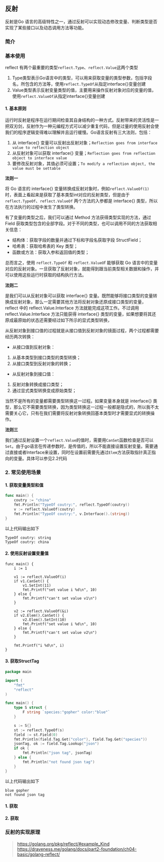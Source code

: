 ## 反射

反射是Go 语言的高级特性之一，通过反射可以实现动态修改变量、判断类型是否实现了某些接口以及动态调用方法等功能。

### 简介

### 基本使用

reflect 有两个最重要的类型`reflect.Type`、`reflect.Value`这两个类型

1. Type类型表示Go语言中的类型，可以用来获取变量的类型参数，包括字段名，所包含的方法等，使用`reflect.TypeOf`从指定interface{}变量创建
2. Value类型表示反射变量类型的值，主要用来操作反射对象对应的变量的值，使用`reflect.ValueOf`从指定interface{}变量创建

#### 1. 基本原则

运行时反射是程序在运行期间检查其自身结构的一种方式。反射带来的灵活性是一把双刃剑，反射作为一种元编程方式可以减少重复代码，但是过量的使用反射会使我们的程序逻辑变得难以理解并且运行缓慢。Go语言反射有三大法则，包括：

1. 从 interface{} 变量可以反射出反射对象；`Reflection goes from interface value to reflection object`
2. 从反射对象可以获取 interface{} 变量；`Reflection goes from reflection object to interface value`
3. 要修改反射对象，其值必须可设置；`To modify a reflection object, the value must be settable`


**法则一**

将 Go 语言的 interface{} 变量转换成反射对象时，例如`reflect.ValueOf(1)` 时，表面上看起来是获取了基本类型int对应的反射类型，但是由于 `reflect.TypeOf`、`reflect.ValueOf` 两个方法的入参都是 interface{} 类型，所以在方法执行的过程中发生了类型转换。

有了变量的类型之后，我们可以通过 Method 方法获得类型实现的方法，通过 Field 获取类型包含的全部字段。对于不同的类型，也可以调用不同的方法获取相关信息：

- 结构体：获取字段的数量并通过下标和字段名获取字段 StructField；
- 哈希表：获取哈希表的 Key 类型；
- 函数或方法：获取入参和返回值的类型；

总而言之，使用 `reflect.TypeOf` 和 `reflect.ValueO`f 能够获取 Go 语言中的变量对应的反射对象。一旦获取了反射对象，就能得到跟当前类型相关数据和操作，并可以使用这些运行时获取的结构执行方法。


**法则二**

是我们可以从反射对象可以获取 interface{} 变量。既然能够将接口类型的变量转换成反射对象，那么一定需要其他方法将反射对象还原成接口类型的变量，reflect 中的 reflect.Value.Interface 方法就能完成这项工作。不过调用 reflect.Value.Interface 方法只能获得 interface{} 类型的变量，如果想要将其还原成最原始的状态还需要经过如下所示的显式类型转换，

从反射对象到接口值的过程就是从接口值到反射对象的镜面过程，两个过程都需要经历两次转换：

- 从接口值到反射对象：
1. 从基本类型到接口类型的类型转换；
2. 从接口类型到反射对象的转换；
- 从反射对象到接口值：
1. 反射对象转换成接口类型；
2. 通过显式类型转换变成原始类型；

当然不是所有的变量都需要类型转换这一过程。如果变量本身就是 interface{} 类型，那么它不需要类型转换，因为类型转换这一过程一般都是隐式的，所以我不太需要关心它，只有在我们需要将反射对象转换回基本类型时才需要显式的转换操作。

**法则三**

我们通过反射设置一个`reflect.Value`的值时，需要用`CanSet`函数检查是否可以`Set`。由于go语言在传递参数时，是传值的，所以不能直接设置反射变量。需要通过直接或者Interface来设置，同时在设置前需要先通过`Elem`方法获取指针真正指向的变量。具体可以参见2.2代码

### 2. 常见使用场景

#### 1. 获取变量类型和值

```Go
func main() {
	coutry := "china"
	fmt.Println("TypeOf coutry:", reflect.TypeOf(coutry))
    v := reflect.ValueOf(coutry)
    fmt.Println("TypeOf coutry:", v.Interface().(string))
}
```

以上代码输出如下

```
TypeOf coutry: string
TypeOf coutry: china
```

#### 2. 使用反射设置变量值

```
func main() {
	i := 1

	v1 := reflect.ValueOf(i)
	if v1.CanSet() {
		v1.SetInt(11)
		fmt.Printf("set value i %d\n", 10)
	} else {
		fmt.Printf("can't set value v1\n")
	}

	v2 := reflect.ValueOf(&i)
	if v2.Elem().CanSet() {
		v2.Elem().SetInt(10)
		fmt.Printf("set value i %d\n", 10)
	} else {
		fmt.Printf("can't set value v2\n")
	}

	fmt.Printf("i %d\n", i)
}

```

#### 3. 获取StructTag

```Go
package main

import (
	"fmt"
	"reflect"
)

func main() {
	type S struct {
		F string `species:"gopher" color:"blue"`
	}

	s := S{}
	st := reflect.TypeOf(s)
	field := st.Field(0)
	fmt.Println(field.Tag.Get("color"), field.Tag.Get("species"))
	jsonTag, ok := field.Tag.Lookup("json")
	if ok {
		fmt.Println("json tag", jsonTag)
	} else {
		fmt.Println("not found json tag")
	}
}
```

以上代码输出如下

```
blue gopher
not found json tag
```

#### 1. 获取

#### 2. 获取

### 反射的实现原理


#### 

> https://golang.org/pkg/reflect/#example_Kind
> https://draveness.me/golang/docs/part2-foundation/ch04-basic/golang-reflect/